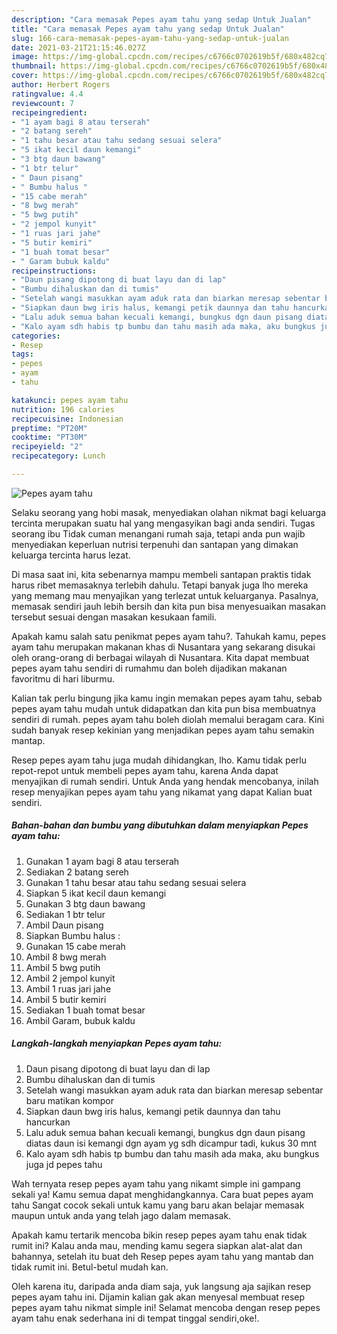 ```yaml
---
description: "Cara memasak Pepes ayam tahu yang sedap Untuk Jualan"
title: "Cara memasak Pepes ayam tahu yang sedap Untuk Jualan"
slug: 166-cara-memasak-pepes-ayam-tahu-yang-sedap-untuk-jualan
date: 2021-03-21T21:15:46.027Z
image: https://img-global.cpcdn.com/recipes/c6766c0702619b5f/680x482cq70/pepes-ayam-tahu-foto-resep-utama.jpg
thumbnail: https://img-global.cpcdn.com/recipes/c6766c0702619b5f/680x482cq70/pepes-ayam-tahu-foto-resep-utama.jpg
cover: https://img-global.cpcdn.com/recipes/c6766c0702619b5f/680x482cq70/pepes-ayam-tahu-foto-resep-utama.jpg
author: Herbert Rogers
ratingvalue: 4.4
reviewcount: 7
recipeingredient:
- "1 ayam bagi 8 atau terserah"
- "2 batang sereh"
- "1 tahu besar atau tahu sedang sesuai selera"
- "5 ikat kecil daun kemangi"
- "3 btg daun bawang"
- "1 btr telur"
- " Daun pisang"
- " Bumbu halus "
- "15 cabe merah"
- "8 bwg merah"
- "5 bwg putih"
- "2 jempol kunyit"
- "1 ruas jari jahe"
- "5 butir kemiri"
- "1 buah tomat besar"
- " Garam bubuk kaldu"
recipeinstructions:
- "Daun pisang dipotong di buat layu dan di lap"
- "Bumbu dihaluskan dan di tumis"
- "Setelah wangi masukkan ayam aduk rata dan biarkan meresap sebentar baru matikan kompor"
- "Siapkan daun bwg iris halus, kemangi petik daunnya dan tahu hancurkan"
- "Lalu aduk semua bahan kecuali kemangi, bungkus dgn daun pisang diatas daun isi kemangi dgn ayam yg sdh dicampur tadi, kukus 30 mnt"
- "Kalo ayam sdh habis tp bumbu dan tahu masih ada maka, aku bungkus juga jd pepes tahu"
categories:
- Resep
tags:
- pepes
- ayam
- tahu

katakunci: pepes ayam tahu 
nutrition: 196 calories
recipecuisine: Indonesian
preptime: "PT20M"
cooktime: "PT30M"
recipeyield: "2"
recipecategory: Lunch

---
```



![Pepes ayam tahu](https://img-global.cpcdn.com/recipes/c6766c0702619b5f/680x482cq70/pepes-ayam-tahu-foto-resep-utama.jpg)

Selaku seorang yang hobi masak, menyediakan olahan nikmat bagi keluarga tercinta merupakan suatu hal yang mengasyikan bagi anda sendiri. Tugas seorang ibu Tidak cuman menangani rumah saja, tetapi anda pun wajib menyediakan keperluan nutrisi terpenuhi dan santapan yang dimakan keluarga tercinta harus lezat.

Di masa  saat ini, kita sebenarnya mampu membeli santapan praktis tidak harus ribet memasaknya terlebih dahulu. Tetapi banyak juga lho mereka yang memang mau menyajikan yang terlezat untuk keluarganya. Pasalnya, memasak sendiri jauh lebih bersih dan kita pun bisa menyesuaikan masakan tersebut sesuai dengan masakan kesukaan famili. 



Apakah kamu salah satu penikmat pepes ayam tahu?. Tahukah kamu, pepes ayam tahu merupakan makanan khas di Nusantara yang sekarang disukai oleh orang-orang di berbagai wilayah di Nusantara. Kita dapat membuat pepes ayam tahu sendiri di rumahmu dan boleh dijadikan makanan favoritmu di hari liburmu.

Kalian tak perlu bingung jika kamu ingin memakan pepes ayam tahu, sebab pepes ayam tahu mudah untuk didapatkan dan kita pun bisa membuatnya sendiri di rumah. pepes ayam tahu boleh diolah memalui beragam cara. Kini sudah banyak resep kekinian yang menjadikan pepes ayam tahu semakin mantap.

Resep pepes ayam tahu juga mudah dihidangkan, lho. Kamu tidak perlu repot-repot untuk membeli pepes ayam tahu, karena Anda dapat menyajikan di rumah sendiri. Untuk Anda yang hendak mencobanya, inilah resep menyajikan pepes ayam tahu yang nikamat yang dapat Kalian buat sendiri.

<!--inarticleads1-->

##### Bahan-bahan dan bumbu yang dibutuhkan dalam menyiapkan Pepes ayam tahu:

1. Gunakan 1 ayam bagi 8 atau terserah
1. Sediakan 2 batang sereh
1. Gunakan 1 tahu besar atau tahu sedang sesuai selera
1. Siapkan 5 ikat kecil daun kemangi
1. Gunakan 3 btg daun bawang
1. Sediakan 1 btr telur
1. Ambil  Daun pisang
1. Siapkan  Bumbu halus :
1. Gunakan 15 cabe merah
1. Ambil 8 bwg merah
1. Ambil 5 bwg putih
1. Ambil 2 jempol kunyit
1. Ambil 1 ruas jari jahe
1. Ambil 5 butir kemiri
1. Sediakan 1 buah tomat besar
1. Ambil  Garam, bubuk kaldu




<!--inarticleads2-->

##### Langkah-langkah menyiapkan Pepes ayam tahu:

1. Daun pisang dipotong di buat layu dan di lap
1. Bumbu dihaluskan dan di tumis
1. Setelah wangi masukkan ayam aduk rata dan biarkan meresap sebentar baru matikan kompor
1. Siapkan daun bwg iris halus, kemangi petik daunnya dan tahu hancurkan
1. Lalu aduk semua bahan kecuali kemangi, bungkus dgn daun pisang diatas daun isi kemangi dgn ayam yg sdh dicampur tadi, kukus 30 mnt
1. Kalo ayam sdh habis tp bumbu dan tahu masih ada maka, aku bungkus juga jd pepes tahu




Wah ternyata resep pepes ayam tahu yang nikamt simple ini gampang sekali ya! Kamu semua dapat menghidangkannya. Cara buat pepes ayam tahu Sangat cocok sekali untuk kamu yang baru akan belajar memasak maupun untuk anda yang telah jago dalam memasak.

Apakah kamu tertarik mencoba bikin resep pepes ayam tahu enak tidak rumit ini? Kalau anda mau, mending kamu segera siapkan alat-alat dan bahannya, setelah itu buat deh Resep pepes ayam tahu yang mantab dan tidak rumit ini. Betul-betul mudah kan. 

Oleh karena itu, daripada anda diam saja, yuk langsung aja sajikan resep pepes ayam tahu ini. Dijamin kalian gak akan menyesal membuat resep pepes ayam tahu nikmat simple ini! Selamat mencoba dengan resep pepes ayam tahu enak sederhana ini di tempat tinggal sendiri,oke!.

